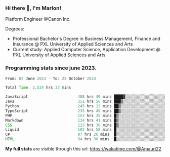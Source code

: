 
### Hi there 👋, I'm Marlon!

Platform Engineer @Canon Inc.

Degrees: 
- Professional Bachelor's Degree in Business Management, Finance and Insurance @ PXL University of Applied Sciences and Arts
- Current study: Applied Computer Science, Application Development @ PXL University of Applied Sciences and Arts

### Programming stats since june 2023.
<!--START_SECTION:waka-->

```java
From: 02 June 2023 - To: 25 October 2024

Total Time: 2,524 hrs 33 mins

JavaScript                      488 hrs 40 mins ████▓░░░░░░░░░░░░░░░░░░░░   19.04 %
Java                            351 hrs 56 mins ███▒░░░░░░░░░░░░░░░░░░░░░   13.72 %
Python                          245 hrs 12 mins ██▒░░░░░░░░░░░░░░░░░░░░░░   09.56 %
TypeScript                      235 hrs 49 mins ██▒░░░░░░░░░░░░░░░░░░░░░░   09.19 %
PHP                             153 hrs 35 mins █▒░░░░░░░░░░░░░░░░░░░░░░░   05.99 %
Markdown                        134 hrs 41 mins █▒░░░░░░░░░░░░░░░░░░░░░░░   05.25 %
CSS                             123 hrs 36 mins █▒░░░░░░░░░░░░░░░░░░░░░░░   04.82 %
Liquid                          102 hrs 58 mins █░░░░░░░░░░░░░░░░░░░░░░░░   04.01 %
C#                              97 hrs 26 mins  █░░░░░░░░░░░░░░░░░░░░░░░░   03.80 %
HTML                            94 hrs 38 mins  █░░░░░░░░░░░░░░░░░░░░░░░░   03.69 %
```

<!--END_SECTION:waka-->
**My full stats** are visible through this url: https://wakatime.com/@Amauri22
